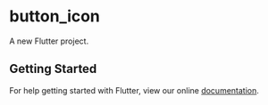 # button_icon

A new Flutter project.

## Getting Started

For help getting started with Flutter, view our online
[documentation](https://flutter.io/).

